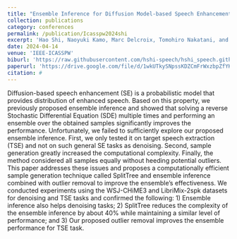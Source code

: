 ```yaml
---
title: "Ensemble Inference for Diffusion Model-based Speech Enhancement"
collection: publications
category: conferences
permalink: /publication/Icasspw2024shi
excerpt: 'Hao Shi, Naoyuki Kamo, Marc Delcroix, Tomohiro Nakatani, and Shoko Araki'
date: 2024-04-14
venue: 'IEEE-ICASSPW'
biburl: 'https://raw.githubusercontent.com/hshi-speech/hshi_speech.github.io/master/files/bib/hscma-2024-shi'
paperurl: 'https://drive.google.com/file/d/1wkUTkySNpssKDZCmFrWxzbpZfYKydpC3/view?usp=drive_link'
citation: #
---
```


Diffusion-based speech enhancement (SE) is a probabilistic model that provides distribution of enhanced speech. Based on this property, we previously proposed ensemble inference and showed that solving a reverse Stochastic Differential Equation (SDE) multiple times and performing an ensemble over the obtained samples significantly improves the performance. Unfortunately, we failed to sufficiently explore our proposed ensemble inference. First, we only tested it on target speech extraction (TSE) and not on such general SE tasks as denoising. Second, sample generation greatly increased the computational complexity. Finally, the method considered all samples equally without heeding potential outliers. This paper addresses these issues and proposes a computationally efficient sample generation technique called SplitTree and ensemble inference combined with outlier removal to improve the ensemble’s effectiveness. We conducted experiments using the WSJ-CHiME3 and LibriMix-2spk datasets for denoising and TSE tasks and confirmed the following: 1) Ensemble inference also helps denoising tasks; 2) SplitTree reduces the complexity of the ensemble inference by about 40% while maintaining a similar level of performance; and 3) Our proposed outlier removal improves the ensemble performance for TSE task.
